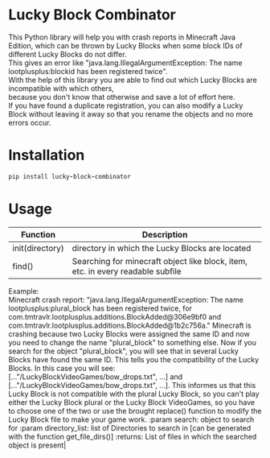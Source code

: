 # Lucky Block Combinator
This Python library will help you with crash reports in Minecraft Java Edition, which can be thrown by Lucky Blocks when some block IDs of different Lucky Blocks do not differ. \
This gives an error like "java.lang.IllegalArgumentException: The name lootplusplus:blockid has been registered twice". \
With the help of this library you are able to find out which Lucky Blocks are incompatible with which others, \
because you don't know that otherwise and save a lot of effort here. \
If you have found a duplicate registration, you can also modify a Lucky Block without leaving it away so that you rename the objects and no more errors occur.

# Installation
```ruby
pip install lucky-block-combinator
```

# Usage

| Function | Description |
| ----- | ----- |
| init(directory)| directory in which the Lucky Blocks are located |
| find()|Searching for minecraft object like block, item, etc. in every readable subfile
 Example: \
        Minecraft crash report: "java.lang.IllegalArgumentException: The name lootplusplus:plural_block has been registered twice, for com.tmtravlr.lootplusplus.additions.BlockAdded@306e9bf0 and com.tmtravlr.lootplusplus.additions.BlockAdded@1b2c756a."
        Minecraft is crashing because two Lucky Blocks were assigned the same ID and now you need to change the name "plural_block" to something else.
        Now if you search for the object "plural_block", you will see that in several Lucky Blocks have found the same ID.
        This tells you the compatibility of the Lucky Blocks.
        In this case you will see: [..."/LuckyBlockVideoGames/bow_drops.txt", ...] and [..."/LuckyBlockVideoGames/bow_drops.txt", ...].
        This informes us that this Lucky Block is not compatible with the plural Lucky Block,
        so you can't play either the Lucky Block plural or the Lucky Block VideoGames,
        so you have to choose one of the two or use the brought replace() function to modify the Lucky Block file to make your game work.
        :param search: object to search for
        :param directory_list: list of Directories to search in [can be generated with the function get_file_dirs()]
        :returns: List of files in which the searched object is present|
